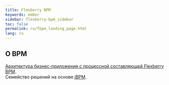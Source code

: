 ```yaml
---
title: Flexberry BPM
keywords: ember
sidebar: flexberry-bpm_sidebar
toc: false
permalink: ru/fbpm_landing_page.html
lang: ru
---
```


## О BPM
[Архитектура бизнес-приложения с процессной составляющей Flexberry BPM](fbpm_architecture.html).  
Семейство решений на основе [jBPM](fbpm_components.html).
